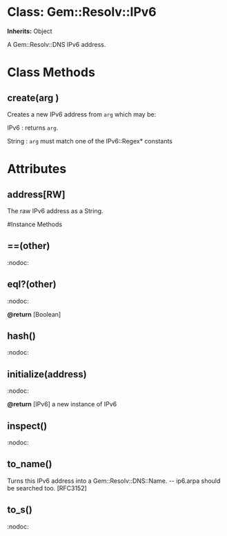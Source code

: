 # Class: Gem::Resolv::IPv6
**Inherits:** Object
    

A Gem::Resolv::DNS IPv6 address.


# Class Methods
## create(arg ) [](#method-c-create)
Creates a new IPv6 address from `arg` which may be:

IPv6
:   returns `arg`.

String
:   `arg` must match one of the IPv6::Regex* constants

# Attributes
## address[RW] [](#attribute-i-address)
The raw IPv6 address as a String.


#Instance Methods
## ==(other) [](#method-i-==)
:nodoc:

## eql?(other) [](#method-i-eql?)
:nodoc:

**@return** [Boolean] 

## hash() [](#method-i-hash)
:nodoc:

## initialize(address) [](#method-i-initialize)
:nodoc:

**@return** [IPv6] a new instance of IPv6

## inspect() [](#method-i-inspect)
:nodoc:

## to_name() [](#method-i-to_name)
Turns this IPv6 address into a Gem::Resolv::DNS::Name. -- ip6.arpa should be
searched too. [RFC3152]

## to_s() [](#method-i-to_s)
:nodoc:

